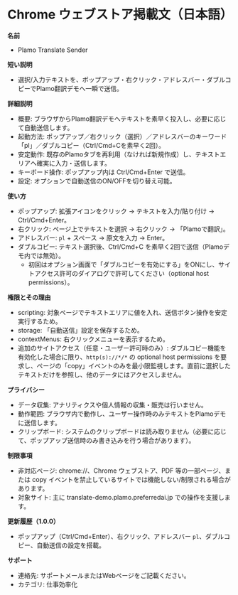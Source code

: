 # Chrome ウェブストア掲載文（日本語）

**名前**
- Plamo Translate Sender

**短い説明**
- 選択/入力テキストを、ポップアップ・右クリック・アドレスバー・ダブルコピーでPlamo翻訳デモへ一瞬で送信。

**詳細説明**
- 概要: ブラウザからPlamo翻訳デモへテキストを素早く投入し、必要に応じて自動送信します。
- 起動方法: ポップアップ／右クリック（選択）／アドレスバーのキーワード「pl」／ダブルコピー（Ctrl/Cmd+Cを素早く2回）。
- 安定動作: 既存のPlamoタブを再利用（なければ新規作成）し、テキストエリアへ確実に入力・送信します。
- キーボード操作: ポップアップ内は Ctrl/Cmd+Enter で送信。
- 設定: オプションで自動送信のON/OFFを切り替え可能。

**使い方**
- ポップアップ: 拡張アイコンをクリック → テキストを入力/貼り付け → Ctrl/Cmd+Enter。
- 右クリック: ページ上でテキストを選択 → 右クリック → 「Plamoで翻訳」。
- アドレスバー: `pl` + スペース → 原文を入力 → Enter。
- ダブルコピー: テキスト選択後、Ctrl/Cmd+C を素早く2回で送信（Plamoデモ内では無効）。
  - 初回はオプション画面で「ダブルコピーを有効にする」をONにし、サイトアクセス許可のダイアログで許可してください（optional host permissions）。

**権限とその理由**
- scripting: 対象ページでテキストエリアに値を入れ、送信ボタン操作を安定実行するため。
- storage: 「自動送信」設定を保存するため。
- contextMenus: 右クリックメニューを表示するため。
- 追加のサイトアクセス（任意・ユーザー許可時のみ）: ダブルコピー機能を有効化した場合に限り、`http(s)://*/*` の optional host permissions を要求し、ページの「copy」イベントのみを最小限監視します。直前に選択したテキストだけを参照し、他のデータにはアクセスしません。

**プライバシー**
- データ収集: アナリティクスや個人情報の収集・販売は行いません。
- 動作範囲: ブラウザ内で動作し、ユーザー操作時のみテキストをPlamoデモに送信します。
- クリップボード: システムのクリップボードは読み取りません（必要に応じて、ポップアップ送信時のみ書き込みを行う場合があります）。

**制限事項**
- 非対応ページ: chrome://、Chrome ウェブストア、PDF 等の一部ページ、または copy イベントを禁止しているサイトでは機能しない/制限される場合があります。
- 対象サイト: 主に translate-demo.plamo.preferredai.jp での操作を支援します。

**更新履歴（1.0.0）**
- ポップアップ（Ctrl/Cmd+Enter）、右クリック、アドレスバー `pl`、ダブルコピー、自動送信の設定を搭載。

**サポート**
- 連絡先: サポートメールまたはWebページをご記載ください。
- カテゴリ: 仕事効率化
